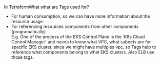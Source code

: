 In TerraformWhat what are Tags used for?
* For human consumption, so we can have more information about the resource usage.
* For referencing resources components from other components (programatically).  
  E.g. One of the process of the EKS Control Plane is the 'K8s Cloud Control Manager' and needs to know what VPC, what subnets are for specific EKS cluster, since we might have multiples vpc, so Tags help to reference what components belong to what EKS clusters.
  Also ELB use those tags.